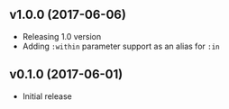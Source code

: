 ## v1.0.0 (2017-06-06)

  - Releasing 1.0 version
  - Adding `:within` parameter support as an alias for `:in`

## v0.1.0 (2017-06-01)

  - Initial release
